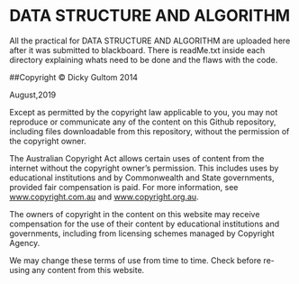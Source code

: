 # DATA STRUCTURE AND ALGORITHM

All the practical for DATA STRUCTURE AND ALGORITHM are uploaded here after it was submitted to blackboard.
There is readMe.txt inside each directory explaining whats need to be done and the flaws with the code. 

##Copyright
© Dicky Gultom 2014

August,2019

Except as permitted by the copyright law applicable to you, you may not reproduce or communicate any of the content on this Github repository, including files downloadable from this repository, without the permission of the copyright owner.

The Australian Copyright Act allows certain uses of content from the internet without the copyright owner’s permission. This includes uses by educational institutions and by Commonwealth and State governments, provided fair compensation is paid. For more information, see www.copyright.com.au and www.copyright.org.au.

The owners of copyright in the content on this website may receive compensation for the use of their content by educational institutions and governments, including from licensing schemes managed by Copyright Agency.

We may change these terms of use from time to time. Check before re-using any content from this website.
